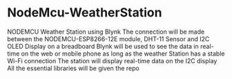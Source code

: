 # NodeMcu-WeatherStation
NODEMCU Weather Station using Blynk 
The connection will be made between the NODEMCU-ESP8266-12E module, DHT-11 Sensor and I2C OLED Display on a breadboard
Blynk will be used to see the data in real-time on the web or mobile phone as long as the weather Station has a stable Wi-Fi connection
The station will display real-time data on the I2C display
All the essential libraries will be given the repo
